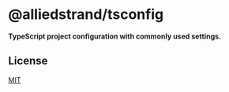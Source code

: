 # @alliedstrand/tsconfig

**TypeScript project configuration with commonly used settings.**

## License

[MIT](./LICENSE)
